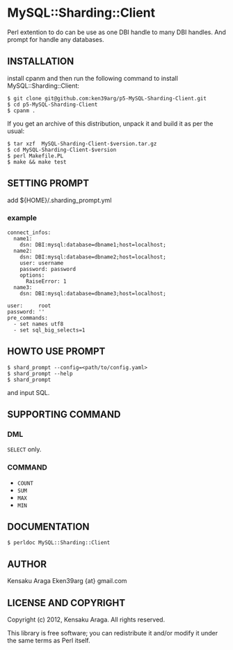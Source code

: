MySQL::Sharding::Client
=============

Perl extention to do can be use as one DBI handle to many DBI handles.
And prompt for handle any databases.


INSTALLATION
---------

install cpanm and then run the following command to install
MySQL::Sharding::Client:

    $ git clone git@github.com:ken39arg/p5-MySQL-Sharding-Client.git 
    $ cd p5-MySQL-Sharding-Client
    $ cpanm .

If you get an archive of this distribution, unpack it and build it
as per the usual:

    $ tar xzf  MySQL-Sharding-Client-$version.tar.gz
    $ cd MySQL-Sharding-Client-$version
    $ perl Makefile.PL
    $ make && make test


SETTING PROMPT
----------

add ${HOME}/.sharding_prompt.yml

### example

    connect_infos:
      name1:
        dsn: DBI:mysql:database=dbname1;host=localhost; 
      name2:
        dsn: DBI:mysql:database=dbname2;host=localhost; 
        user: username
        password: password 
        options:
          RaiseError: 1
      name3:
        dsn: DBI:mysql:database=dbname3;host=localhost; 
    
    user:     root
    password: ''
    pre_commands:
      - set names utf8
      - set sql_big_selects=1 

HOWTO USE PROMPT
----------

    $ shard_prompt --config=<path/to/config.yaml>
    $ shard_prompt --help
    $ shard_prompt

and input SQL.


SUPPORTING COMMAND 
----------

### DML

`SELECT` only.


### COMMAND

  * `COUNT`
  * `SUM`
  * `MAX`
  * `MIN`


DOCUMENTATION
----------

    $ perldoc MySQL::Sharding::Client


AUTHOR
----------

Kensaku Araga E<lt>ken39arg {at} gmail.com<gt>


LICENSE AND COPYRIGHT
----------

Copyright (c) 2012, Kensaku Araga. All rights reserved.

This library is free software; you can redistribute it and/or modify
it under the same terms as Perl itself.

